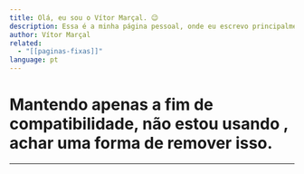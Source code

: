 ```yaml
---
title: Olá, eu sou o Vítor Marçal. 😉
description: Essa é a minha página pessoal, onde eu escrevo principalmente para mim mesmo 🧠!
author: Vítor Marçal
related:
  - "[[paginas-fixas]]"
language: pt
---
```

# Mantendo apenas a fim de compatibilidade, não estou usando , achar uma forma de remover isso.
---








































































































































































































